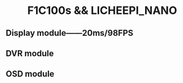 # <p align="center">F1C100s && LICHEEPI_NANO</p>
## Display module——20ms/98FPS
## DVR module 
## OSD module
